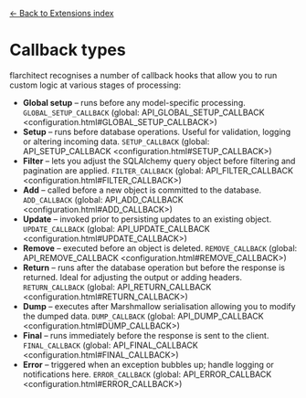 [← Back to Extensions index](index.md)

# Callback types
flarchitect recognises a number of callback hooks that allow you to run custom
logic at various stages of processing:
- **Global setup** – runs before any model-specific processing. `GLOBAL_SETUP_CALLBACK` (global: API_GLOBAL_SETUP_CALLBACK <configuration.html#GLOBAL_SETUP_CALLBACK>)
- **Setup** – runs before database operations. Useful for validation, logging
    or altering incoming data. `SETUP_CALLBACK` (global: API_SETUP_CALLBACK <configuration.html#SETUP_CALLBACK>)
- **Filter** – lets you adjust the SQLAlchemy query object before filtering and
    pagination are applied. `FILTER_CALLBACK` (global: API_FILTER_CALLBACK <configuration.html#FILTER_CALLBACK>)
- **Add** – called before a new object is committed to the database. `ADD_CALLBACK` (global: API_ADD_CALLBACK <configuration.html#ADD_CALLBACK>)
- **Update** – invoked prior to persisting updates to an existing object. `UPDATE_CALLBACK` (global: API_UPDATE_CALLBACK <configuration.html#UPDATE_CALLBACK>)
- **Remove** – executed before an object is deleted. `REMOVE_CALLBACK` (global: API_REMOVE_CALLBACK <configuration.html#REMOVE_CALLBACK>)
- **Return** – runs after the database operation but before the response is
    returned. Ideal for adjusting the output or adding headers. `RETURN_CALLBACK` (global: API_RETURN_CALLBACK <configuration.html#RETURN_CALLBACK>)
- **Dump** – executes after Marshmallow serialisation allowing you to modify
    the dumped data. `DUMP_CALLBACK` (global: API_DUMP_CALLBACK <configuration.html#DUMP_CALLBACK>)
- **Final** – runs immediately before the response is sent to the client. `FINAL_CALLBACK` (global: API_FINAL_CALLBACK <configuration.html#FINAL_CALLBACK>)
- **Error** – triggered when an exception bubbles up; handle logging or
    notifications here. `ERROR_CALLBACK` (global: API_ERROR_CALLBACK <configuration.html#ERROR_CALLBACK>)

